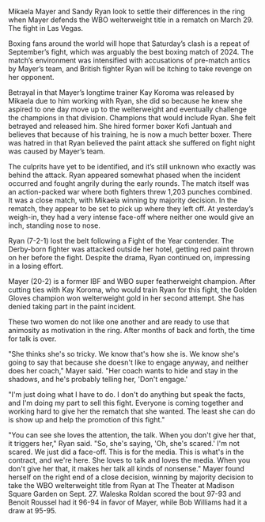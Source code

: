 Mikaela Mayer and Sandy Ryan look to settle their differences in the ring when Mayer defends the WBO welterweight title in a rematch on March 29. The fight in Las Vegas.

Boxing fans around the world will hope that Saturday’s clash is a repeat of September’s fight, which was arguably the best boxing match of 2024. The match’s environment was intensified with accusations of pre-match antics by Mayer’s team, and British fighter Ryan will be itching to take revenge on her opponent.

Betrayal in that Mayer’s longtime trainer Kay Koroma was released by Mikaela due to him working with Ryan, she did so because he knew she aspired to one day move up to the welterweight and eventually challenge the champions in that division. Champions that would include Ryan. She felt betrayed and released him. She hired former boxer Kofi Jantuah and believes that because of his training, he is now a much better boxer. There was hatred in that Ryan believed the paint attack she suffered on fight night was caused by Mayer’s team.

The culprits have yet to be identified, and it’s still unknown who exactly was behind the attack. Ryan appeared somewhat phased when the incident occurred and fought angrily during the early rounds. The match itself was an action-packed war where both fighters threw 1,203 punches combined. It was a close match, with Mikaela winning by majority decision. In the rematch, they appear to be set to pick up where they left off. At yesterday’s weigh-in, they had a very intense face-off where neither one would give an inch, standing nose to nose.

Ryan (7-2-1) lost the belt following a Fight of the Year contender. The Derby-born fighter was attacked outside her hotel, getting red paint thrown on her before the fight. Despite the drama, Ryan continued on, impressing in a losing effort.

Mayer (20-2) is a former IBF and WBO super featherweight champion. After cutting ties with Kay Koroma, who would train Ryan for this fight, the Golden Gloves champion won welterweight gold in her second attempt. She has denied taking part in the paint incident.

These two women do not like one another and are ready to use that animosity as motivation in the ring. After months of back and forth, the time for talk is over.

"She thinks she's so tricky. We know that's how she is. We know she's going to say that because she doesn't like to engage anyway, and neither does her coach," Mayer said. "Her coach wants to hide and stay in the shadows, and he's probably telling her, 'Don't engage.'

"I'm just doing what I have to do. I don't do anything but speak the facts, and I'm doing my part to sell this fight. Everyone is coming together and working hard to give her the rematch that she wanted. The least she can do is show up and help the promotion of this fight."

"You can see she loves the attention, the talk. When you don't give her that, it triggers her," Ryan said. "So, she's saying, 'Oh, she's scared.' I'm not scared. We just did a face-off. This is for the media. This is what's in the contract, and we're here. She loves to talk and loves the media. When you don't give her that, it makes her talk all kinds of nonsense."
Mayer found herself on the right end of a close decision, winning by majority decision to take the WBO welterweight title from Ryan at The Theater at Madison Square Garden on Sept. 27. Waleska Roldan scored the bout 97-93 and Benoit Roussel had it 96-94 in favor of Mayer, while Bob Williams had it a draw at 95-95.
